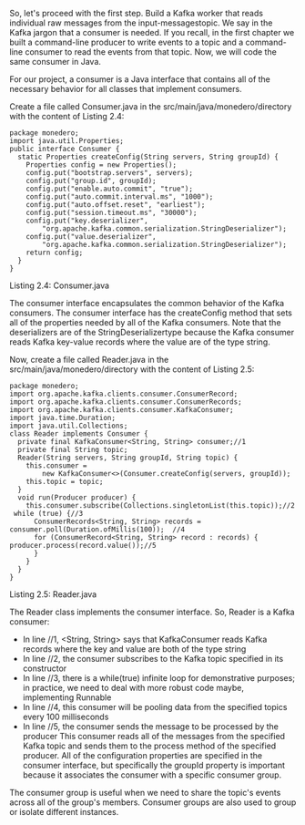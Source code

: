 So, let's proceed with the first step. Build a Kafka worker that reads individual raw messages from the  input-messagestopic. We say in the Kafka jargon that a consumer is needed. If you recall, in the first chapter we built a command-line producer to write events to a topic and a command-line consumer to read the events from that topic. Now, we will code the same consumer in Java.

For our project, a consumer is a Java interface that contains all of the necessary behavior for all classes that implement consumers.

 

Create a file called Consumer.java in the src/main/java/monedero/directory with the content of Listing 2.4:

```
package monedero;
import java.util.Properties;
public interface Consumer {
  static Properties createConfig(String servers, String groupId) {
    Properties config = new Properties();
    config.put("bootstrap.servers", servers);
    config.put("group.id", groupId);
    config.put("enable.auto.commit", "true");
    config.put("auto.commit.interval.ms", "1000");
    config.put("auto.offset.reset", "earliest");
    config.put("session.timeout.ms", "30000");
    config.put("key.deserializer",
        "org.apache.kafka.common.serialization.StringDeserializer");
    config.put("value.deserializer",
        "org.apache.kafka.common.serialization.StringDeserializer");
    return config;
  }
}
```

Listing 2.4: Consumer.java

The consumer interface encapsulates the common behavior of the Kafka consumers. The consumer interface has the createConfig method that sets all of the properties needed by all of the Kafka consumers. Note that the deserializers are of the StringDeserializertype because the Kafka consumer reads Kafka key-value records where the value are of the type string.

Now, create a file called Reader.java in the src/main/java/monedero/directory with the content of Listing 2.5:

```
package monedero;
import org.apache.kafka.clients.consumer.ConsumerRecord;
import org.apache.kafka.clients.consumer.ConsumerRecords;
import org.apache.kafka.clients.consumer.KafkaConsumer;
import java.time.Duration;
import java.util.Collections;
class Reader implements Consumer {
  private final KafkaConsumer<String, String> consumer;//1
  private final String topic;
  Reader(String servers, String groupId, String topic) {
    this.consumer =
        new KafkaConsumer<>(Consumer.createConfig(servers, groupId));
    this.topic = topic;
  }
  void run(Producer producer) {
    this.consumer.subscribe(Collections.singletonList(this.topic));//2
 while (true) {//3
      ConsumerRecords<String, String> records = consumer.poll(Duration.ofMillis(100));  //4
      for (ConsumerRecord<String, String> record : records) {
producer.process(record.value());//5
      }
    }
  }
}
```

Listing 2.5: Reader.java

The Reader class implements the consumer interface. So, Reader is a Kafka consumer:

- In line //1, <String, String> says that KafkaConsumer reads Kafka records where the key and value are both of the type string
- In line //2, the consumer subscribes to the Kafka topic specified in its constructor
- In line //3, there is a while(true) infinite loop for demonstrative purposes; in practice, we need to deal with more robust code maybe, implementing Runnable
- In line //4, this consumer will be pooling data from the specified topics every 100 milliseconds
- In line //5, the consumer sends the message to be processed by the producer
This consumer reads all of the messages from the specified Kafka topic and sends them to the process method of the specified producer. All of the configuration properties are specified in the consumer interface, but specifically the groupId property is important because it associates the consumer with a specific consumer group.

The consumer group is useful when we need to share the topic's events across all of the group's members. Consumer groups are also used to group or isolate different instances.